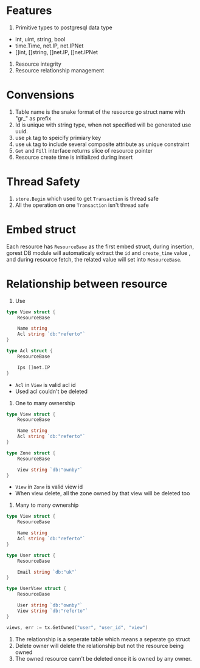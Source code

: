 # Features
1. Primitive types to postgresql data type
- int, uint, string, bool
- time.Time, net.IP, net.IPNet
- []int, []string, []net.IP, []net.IPNet
1. Resource integrity
1. Resource relationship management

# Convensions
1. Table name is the snake format of the resource go struct name with "gr_" as 
   prefix
1. Id is unique with string type, when not specified will be generated use uuid.
1. use `pk` tag to speicify primiary key
1. use `uk` tag to include several composite attribute as unique constraint
1. `Get` and `Fill` interface returns slice of resource pointer
1. Resource create time is initialized during insert

# Thread Safety
1. `store.Begin` which used to get `Transaction` is thread safe
1. All the operation on one `Transaction` isn't thread safe

# Embed struct 
Each resource has `ResourceBase` as the first embed struct, during insertion, 
gorest DB module will automaticaly extract the `id` and `create_time` value , 
and during resource fetch, the related value will set into `ResourceBase`. 

# Relationship between resource
1. Use
```go
type View struct {
    ResourceBase 

    Name string 
    Acl string `db:"referto"`
}

type Acl struct {
    ResourceBase 

    Ips []net.IP
}
```
- `Acl` in `View` is valid acl id
- Used acl couldn't be deleted
1. One to many ownership  
```go
type View struct {
    ResourceBase

    Name string 
    Acl string `db:"referto"`
}

type Zone struct {
    ResourceBase

    View string `db:"ownby"`
}
```
- `View` in `Zone` is valid view id
- When view delete, all the zone owned by that view will be deleted too

1. Many to many ownership
```go
type View struct {
    ResourceBase

    Name string 
    Acl string `db:"referto"`
}

type User struct {
    ResourceBase

    Email string `db:"uk"`
}

type UserView struct {
    ResourceBase 

    User string `db:"ownby"`
    View string `db:"referto"`
}

views, err := tx.GetOwned("user", "user_id", "view") 
```
1. The relationship is a seperate table which means a seperate go struct
1. Delete owner will delete the relationship but not the resource being owned
1. The owned resource cann't be deleted once it is owned by any owner.
